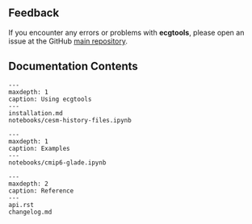 ```{include} ../../README.md

```

## Feedback

If you encounter any errors or problems with **ecgtools**, please open an issue at the GitHub [main repository](http://github.com/NCAR/ecgtools).

## Documentation Contents

```{toctree}
---
maxdepth: 1
caption: Using ecgtools
---
installation.md
notebooks/cesm-history-files.ipynb
```

```{toctree}
---
maxdepth: 1
caption: Examples
---
notebooks/cmip6-glade.ipynb
```

```{toctree}
---
maxdepth: 2
caption: Reference
---
api.rst
changelog.md
```
